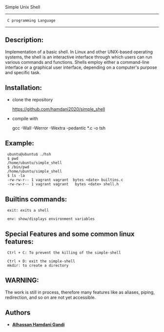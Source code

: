Simple Unix Shell
*****************************************************************
     C programming Language
******************************************************************

## Description:
    
Implementation of a basic shell. In Linux and other UNIX-based operating systems, the shell is an interactive interface through which users can run various commands and functions. Shells employ either a command-line interface or a graphical user interface, depending on a computer's purpose and specific task.

## Installation:

- clone the repository

     https://github.com/hamdani2020/simple_shell

- compile with

     gcc -Wall -Werror -Wextra -pedantic *.c -o tsh


## Example:

     ubuntu@ubuntu$ ./hsh     
     $ pwd
     /home/ubuntu/simple_shell
     $ /bin/pwd
     /home/ubuntu/simple_shell
     $ ls -la
     -rw-rw-r-- 1 vagrant vagrant  bytes <date> builtins.c
     -rw-rw-r-- 1 vagrant vagrant   bytes <date> shell.h

## Builtins commands:

     exit: exits a shell
     
     env: show/displays environment variables
     
## Special Features and some common linux features:

     Ctrl + C: To prevent the killing of the simple-shell
     
     Ctrl + D: exit the simple-shell
     mkdir: to create a directory


     
    
## WARNING:

The work is still in process, therefore many features like as aliases, piping, redirection, and so on are not yet accessible.


## Authors

* [**Alhassan Hamdani Gandi**](https://github.com/hamdani2020)
